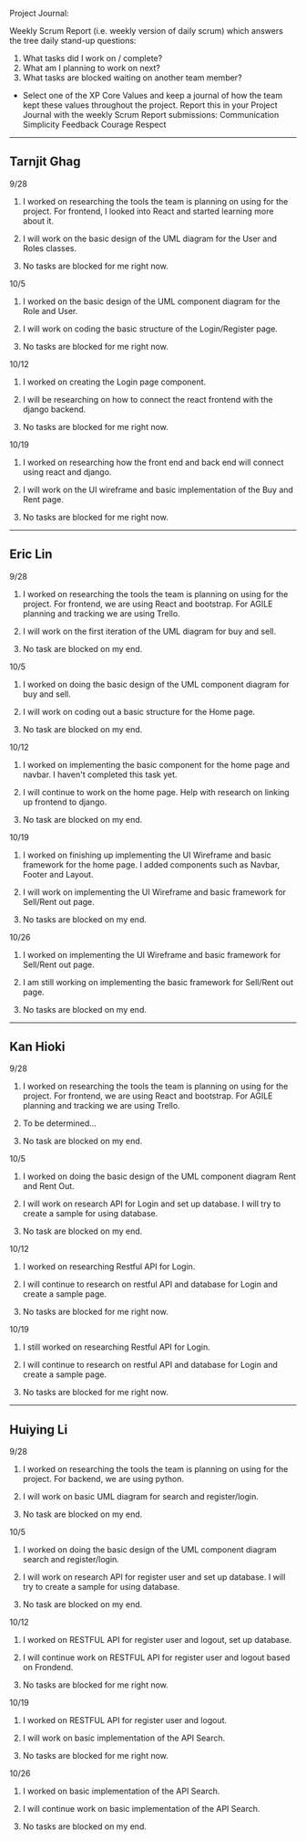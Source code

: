 Project Journal:

Weekly Scrum Report (i.e. weekly version of daily scrum) which answers the tree daily stand-up questions:
  1. What tasks did I work on / complete?
  2. What am I planning to work on next?
  3. What tasks are blocked waiting on another team member?
- Select one of the XP Core Values and keep a journal of how the team kept these values throughout the project.  Report this in your Project Journal with the weekly Scrum Report submissions:
  Communication
  Simplicity
  Feedback
  Courage
  Respect

-----------------------------------------------------------------------------------------------------------------------------------------------------------------------------------
Tarnjit Ghag
-----------------------------------------------------------------------------------------------------------------------------------------------------------------------------------
9/28
1) I worked on researching the tools the team is planning on using for the project.
   For frontend, I looked into React and started learning more about it.

2) I will work on the basic design of the UML diagram for the User and Roles classes.

3) No tasks are blocked for me right now.

10/5
1) I worked on the basic design of the UML component diagram for the Role and User.

2) I will work on coding the basic structure of the Login/Register page.

3) No tasks are blocked for me right now.

10/12
1) I worked on creating the Login page component.

2) I will be researching on how to connect the react frontend with the django backend.

3) No tasks are blocked for me right now.

10/19
1) I worked on researching how the front end and back end will connect using react and django.

2) I will work on the UI wireframe and basic implementation of the Buy and Rent page.

3) No tasks are blocked for me right now.
-----------------------------------------------------------------------------------------------------------------------------------------------------------------------------------
Eric Lin
-----------------------------------------------------------------------------------------------------------------------------------------------------------------------------------
9/28
1) I worked on researching the tools the team is planning on using for the project.
   For frontend, we are using React and bootstrap. For AGILE planning and tracking we are using Trello.

2) I will work on the first iteration of the UML diagram for buy and sell.

3) No task are blocked on my end.

10/5
1) I worked on doing the basic design of the UML component diagram for buy and sell.

2) I will work on coding out a basic structure for the Home page.

3) No task are blocked on my end.

10/12
1) I worked on implementing the basic component for the home page and navbar. I haven't completed this task yet.

2) I will continue to work on the home page. Help with research on linking up frontend to django.

3) No task are blocked on my end.

10/19
1) I worked on finishing up implementing the UI Wireframe and basic framework for the home page. I added components such as Navbar, Footer and Layout.

2) I will work on implementing the UI Wireframe and basic framework for Sell/Rent out page.

3) No tasks are blocked on my end.

10/26
1) I worked on implementing the UI Wireframe and basic framework for Sell/Rent out page.

2) I am still working on implementing the basic framework for Sell/Rent out page.

3) No tasks are blocked on my end.

-----------------------------------------------------------------------------------------------------------------------------------------------------------------------------------
Kan Hioki
-----------------------------------------------------------------------------------------------------------------------------------------------------------------------------------
9/28
1) I worked on researching the tools the team is planning on using for the project.
   For frontend, we are using React and bootstrap. For AGILE planning and tracking we are using Trello.

2) To be determined... 

3) No task are blocked on my end.

10/5

1) I worked on doing the basic design of the UML component diagram Rent and Rent Out.

2) I will work on research API for Login and set up database. I will try to create a sample for using database.

3) No task are blocked on my end.

10/12
1) I worked on researching Restful API for Login.

2) I will continue to research on restful API and database for Login and create a sample page.

3) No tasks are blocked for me right now.

10/19
1) I still worked on researching Restful API for Login.

2) I will continue to research on restful API and database for Login and create a sample page.

3) No tasks are blocked for me right now.

-----------------------------------------------------------------------------------------------------------------------------------------------------------------------------------
Huiying Li
-----------------------------------------------------------------------------------------------------------------------------------------------------------------------------------
9/28
1) I worked on researching the tools the team is planning on using for the project.
   For backend, we are using python.

2) I will work on basic UML diagram for search and register/login.

3) No task are blocked on my end.

10/5

1) I worked on doing the basic design of the UML component diagram search and register/login.

2) I will work on research API for register user and set up database. I will try to create a sample for using database.

3) No task are blocked on my end.

10/12
1) I worked on RESTFUL API for register user and logout, set up database.

2) I will continue work on RESTFUL API for register user and logout based on Frondend.

3) No tasks are blocked for me right now.

10/19

1) I worked on RESTFUL API for register user and logout.

2) I will work on basic implementation of the API Search.

3) No tasks are blocked for me right now.

10/26
1) I worked on basic implementation of the API Search.

2) I will continue work on basic implementation of the API Search.

3) No tasks are blocked on my end.

